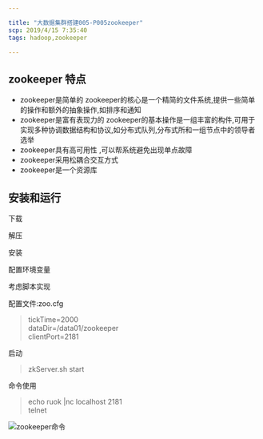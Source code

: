 ```yaml
---

title: "大数据集群搭建005-P005zookeeper"
scp: 2019/4/15 7:35:40
tags: hadoop,zookeeper

---
```


## zookeeper 特点

- zookeeper是简单的 zookeeper的核心是一个精简的文件系统,提供一些简单的操作和额外的抽象操作,如排序和通知  
- zookeeper是富有表现力的 zookeeper的基本操作是一组丰富的构件,可用于实现多种协调数据结构和协议,如分布式队列,分布式所和一组节点中的领导者选举  
- zookeeper具有高可用性 ,可以帮系统避免出现单点故障  
- zookeeper采用松耦合交互方式  
- zookeeper是一个资源库

## 安装和运行

下载

解压  

安装  

配置环境变量

考虑脚本实现

配置文件:zoo.cfg
>tickTime=2000  
dataDir=/data01/zookeeper  
clientPort=2181

启动
>zkServer.sh start

命令使用
>echo ruok |nc localhost 2181  
telnet

![zookeeper命令](http://ww1.sinaimg.cn/large/0066tqialy1g25aywbtcwj30kf0jlqar.jpg)